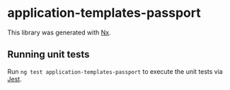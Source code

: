 # application-templates-passport

This library was generated with [Nx](https://nx.dev).

## Running unit tests

Run `ng test application-templates-passport` to execute the unit tests via [Jest](https://jestjs.io).
